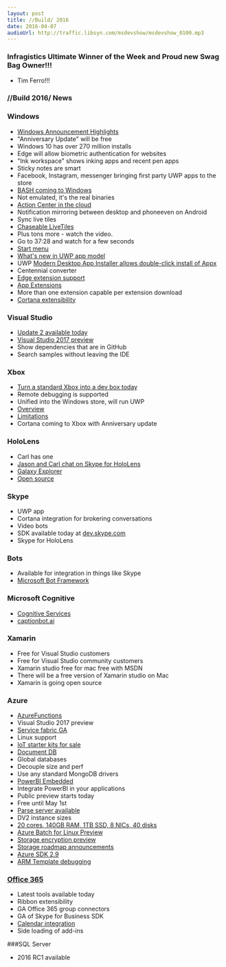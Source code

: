 ```yaml
---
layout: post
title: //Build/ 2016
date: 2016-04-07
audioUrl: http://traffic.libsyn.com/msdevshow/msdevshow_0100.mp3
---
```


### Infragistics Ultimate Winner of the Week and Proud new Swag Bag Owner!!!

 - Tim Ferro!!!

### //Build 2016/ News

### Windows

 - [Windows Announcement Highlights](https://www.youtube.com/watch?v=_8tEE2a6M0U)
 - "Anniversary Update" will be free
 - Windows 10 has over 270 million installs
 - Edge will allow biometric authentication for websites
 - "Ink workspace" shows inking apps and recent pen apps
 - Sticky notes are smart
 - Facebook, Instagram, messenger bringing first party UWP apps to the store
 - [BASH coming to Windows](https://blogs.windows.com/buildingapps/2016/03/30/run-bash-on-ubuntu-on-windows/)
  - Not emulated, it's the real binaries
 - [Action Center in the cloud](https://channel9.msdn.com/Events/Build/2016/B871)
  - Notification mirroring between desktop and phoneeven on Android
  - Sync live tiles
 - [Chaseable LiveTiles](https://channel9.msdn.com/events/Build/2016/B803)
  - Plus tons more - watch the video.
  - Go to 37:28 and watch for a few seconds
 - [Start menu](https://twitter.com/JenMsft/status/716844501789069312/photo/1)
 - [What's new in UWP app model](https://channel9.msdn.com/Events/Build/2016/B809)
 - UWP [Modern Desktop App Installer allows double-click install of Appx](https://channel9.msdn.com/Events/Build/2016/B809)
  - Centennial converter
 - [Edge extension support](https://developer.microsoft.com/en-us/microsoft-edge/extensions/)
 - [App Extensions](https://channel9.msdn.com/Events/Build/2016/B808)
  - More than one extension capable per extension download
 - [Cortana extensibility](https://channel9.msdn.com/Events/Build/2016/B834?ocid=player)

### Visual Studio

 - [Update 2 available today](https://blogs.msdn.microsoft.com/chuckw/2016/03/31/visual-studio-2015-update-2/)
 - [Visual Studio 2017 preview](https://blogs.msdn.microsoft.com/visualstudio/2016/04/01/visual-studio-15-take-on-dependencies-stay-productive/)
  - Show dependencies that are in GitHub
  - Search samples without leaving the IDE

### Xbox

 - [Turn a standard Xbox into a dev box today](https://msdn.microsoft.com/en-us/windows/uwp/xbox-apps/devkit-activation)
  - Remote debugging is supported
 - Unified into the Windows store, will run UWP
  - [Overview](https://channel9.msdn.com/Events/Build/2016/B883)
  - [Limitations](https://msdn.microsoft.com/library/windows/apps/mt693377)
 - Cortana coming to Xbox with Anniversary update

### HoloLens

 - Carl has one
  - [Jason and Carl chat on Skype for HoloLens](https://youtu.be/nCDqOb0kGDo)
 - [Galaxy Explorer](https://microsoftstudios.com/hololens/shareyouridea/galaxy-explorer/)
  - [Open source](https://github.com/Microsoft/GalaxyExplorer)

### Skype

 - UWP app
 - Cortana integration for brokering conversations
 - Video bots
 - SDK available today at [dev.skype.com](http://www.skype.com/en/developer/)
 - Skype for HoloLens 

### Bots

 - Available for integration in things like Skype
 - [Microsoft Bot Framework](https://dev.botframework.com/)

### Microsoft Cognitive

 - [Cognitive Services](https://www.microsoft.com/cognitive-services)
 - [captionbot.ai](http://captionbot.ai/)

### Xamarin

 - Free for Visual Studio customers 
 - Free for Visual Studio community customers 
 - Xamarin studio free for mac free with MSDN 
 - There will be a free version of Xamarin studio on Mac  
 - Xamarin is going open source 

### Azure

 - [AzureFunctions](https://azure.microsoft.com/en-us/services/functions/)
 - Visual Studio 2017 preview  
 - [Service fabric GA](https://azure.microsoft.com/en-us/blog/azure-service-fabric-is-ga/)
  - Linux support 
 - [IoT starter kits for sale](https://azure.microsoft.com/en-us/develop/iot/starter-kits/)
 - [Document DB](https://azure.microsoft.com/en-us/blog/documentdb-goes-planet-scale-with-global-databases-new-pricing-and-more-developer-choices/)
  - Global databases 
  - Decouple size and perf 
  - Use any standard  MongoDB drivers 
 - [PowerBI Embedded](https://powerbi.microsoft.com/en-us/blog/embed-the-wow-of-power-bi-in-your-applications-with-microsoft-power-bi-embedded/)
  - Integrate PowerBI in your applications 
  - Public preview starts today 
  - Free until May 1st 
 - [Parse server available](https://azure.microsoft.com/en-us/blog/announcing-the-publication-of-parse-server-with-azure-managed-services/)
 - DV2 instance sizes
  - [20 cores, 140GB RAM, 1TB SSD, 8 NICs, 40 disks](https://azure.microsoft.com/en-us/updates/announcing-new-dv2-series-virtual-machine-size/)
 - [Azure Batch for Linux Preview](https://azure.microsoft.com/en-us/blog/announcing-support-of-linux-vm-on-azure-batch-service/)
 - [Storage encryption preview](https://azure.microsoft.com/en-us/blog/build-2016-azure-storage-announcements/)
 - [Storage roadmap announcements](https://azure.microsoft.com/en-us/blog/build-2016-azure-storage-announcements/)
 - [Azure SDK 2.9](https://azure.microsoft.com/en-us/blog/announcing-visual-studio-azure-tools-and-sdk-2-9/)
 - [ARM Template debugging](https://azure.microsoft.com/en-us/blog/debugging-arm-template-deployments/)
 
### [Office 365](http://dev.office.com/blogs/build2016release)
 
 - Latest tools available today
 - Ribbon extensibility
 - GA Office 365 group connectors
 - GA of Skype for Business SDK
 - [Calendar integration](http://www.theverge.com/2016/3/30/11331174/windows-10-cortana-desktop-update)
 - Side loading of add-ins

###SQL Server

 - 2016 RC1 available